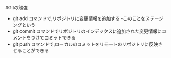 #Gitの勉強
- git add コマンドで,リポジトリに変更情報を追加する
        -このことをステージングという
- git commit コマンドでリポジトリのインデックスに追加された変更情報にコメントをつけてコミットできる
- git push コマンドで,ローカルのコミットをリモートのリポジトリに反映させることができる
